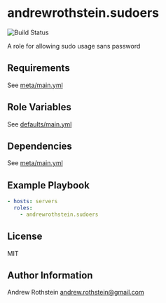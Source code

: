 andrewrothstein.sudoers
===========================
![Build Status](https://github.com/andrewrothstein/ansible-sudoers/actions/workflows/build.yml/badge.svg)

A role for allowing sudo usage sans password

Requirements
------------

See [meta/main.yml](meta/main.yml)

Role Variables
--------------

See [defaults/main.yml](defaults/main.yml)

Dependencies
------------

See [meta/main.yml](meta/main.yml)

Example Playbook
----------------

```yml
- hosts: servers
  roles:
    - andrewrothstein.sudoers
```

License
-------

MIT

Author Information
------------------

Andrew Rothstein <andrew.rothstein@gmail.com>
